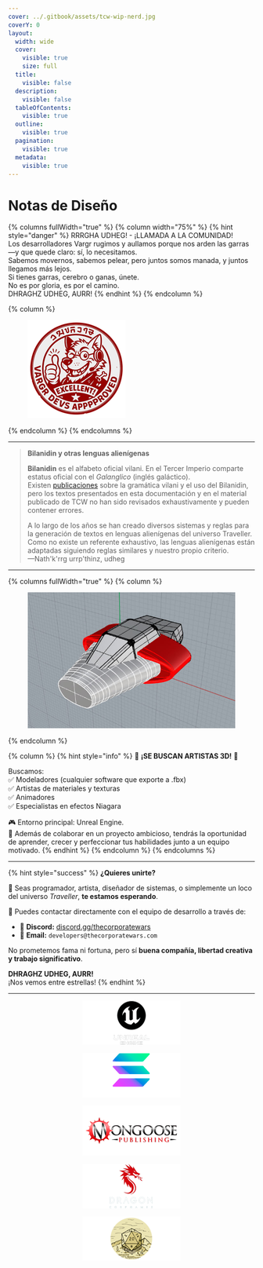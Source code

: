 ```yaml
---
cover: ../.gitbook/assets/tcw-wip-nerd.jpg
coverY: 0
layout:
  width: wide
  cover:
    visible: true
    size: full
  title:
    visible: false
  description:
    visible: false
  tableOfContents:
    visible: true
  outline:
    visible: true
  pagination:
    visible: true
  metadata:
    visible: true
---
```


# Notas de Diseño

{% columns fullWidth="true" %}
{% column width="75%" %}
{% hint style="danger" %}
RRRGHA UDHEG! - ¡LLAMADA A LA COMUNIDAD!\
Los desarrolladores Vargr rugimos y aullamos porque nos arden las garras —y que quede claro: sí, lo necesitamos.\
Sabemos movernos, sabemos pelear, pero juntos somos manada, y juntos llegamos más lejos.\
Si tienes garras, cerebro o ganas, únete.\
No es por gloria, es por el camino.\
DHRAGHZ UDHEG, AURR!
{% endhint %}
{% endcolumn %}

{% column %}
<figure><img src="../.gitbook/assets/vargr-devs.png" alt=""><figcaption></figcaption></figure>
{% endcolumn %}
{% endcolumns %}

***

> **Bilanidin y otras lenguas alienígenas**
>
> **Bilanidin** es el alfabeto oficial vilani. En el Tercer Imperio comparte estatus oficial con el _Galanglico_ (inglés galáctico).\
> Existen [publicaciones](https://wiki.travellerrpg.com/Vilani_Grammar_and_Glossary) sobre la gramática vilani y el uso del Bilanidin, pero los textos presentados en esta documentación y en el material publicado de TCW no han sido revisados exhaustivamente y pueden contener errores.
>
> A lo largo de los años se han creado diversos sistemas y reglas para la generación de textos en lenguas alienígenas del universo Traveller.\
> Como no existe un referente exhaustivo, las lenguas alienígenas están adaptadas siguiendo reglas similares y nuestro propio criterio.\
> —Nath'k'rrg urrp'thinz, udheg

***

{% columns fullWidth="true" %}
{% column %}
<figure><img src="../.gitbook/assets/design-devel.jpg" alt=""><figcaption></figcaption></figure>
{% endcolumn %}

{% column %}
{% hint style="info" %}
🎨 **¡SE BUSCAN ARTISTAS 3D!** 🚀

Buscamos:\
✅ Modeladores (cualquier software que exporte a .fbx)\
✅ Artistas de materiales y texturas\
✅ Animadores\
✅ Especialistas en efectos Niagara

🎮 Entorno principal: Unreal Engine.\
💬 Además de colaborar en un proyecto ambicioso, tendrás la oportunidad de aprender, crecer y perfeccionar tus habilidades junto a un equipo motivado.
{% endhint %}
{% endcolumn %}
{% endcolumns %}

***

{% hint style="success" %}
**¿Quieres unirte?**

🧠 Seas programador, artista, diseñador de sistemas, o simplemente un loco del universo _Traveller_, **te estamos esperando**.

📡 Puedes contactar directamente con el equipo de desarrollo a través de:

* 💬 **Discord:** [discord.gg/thecorporatewars](https://discord.gg/gqrmE6FBKQ)
* 📧 **Email:** `developers@thecorporatewars.com`

No prometemos fama ni fortuna, pero sí **buena compañía, libertad creativa y trabajo significativo**.

**DHRAGHZ UDHEG, AURR!**\
¡Nos vemos entre estrellas!
{% endhint %}

***

<div align="center"><figure>
<img src="../.gitbook/assets/UEIcon180h.png" alt="Unreal Engine" width="200"><figcaption></figcaption></figure>
<figure>
<img src="../.gitbook/assets/Solana180h.png" alt="Solana" width="200"><figcaption></figcaption>
</figure> <figure>
<img src="../.gitbook/assets/MGIco180h.png" alt="" width="200"><figcaption></figcaption>
</figure> <figure>
<img src="../.gitbook/assets/DraCo180h.png" alt="" width="200"><figcaption></figcaption>
</figure> <figure>
<img src="../.gitbook/assets/ARW180h.png" alt="" width="200"><figcaption></figcaption>
</figure></div>
